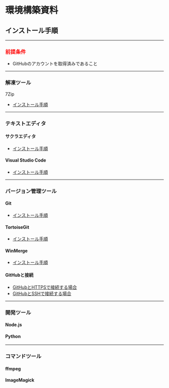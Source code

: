 # 環境構築資料
## インストール手順
***
### <font color="red">前提条件</font>
- GitHubのアカウントを取得済みであること

***
### 解凍ツール
7Zip
- [インストール手順](./unzip/7Zip/)

***
### テキストエディタ
#### サクラエディタ
- [インストール手順](./TextEditer/sakura/)

#### Visual Studio Code
- [インストール手順](./TextEditer/vscode/)

***
### バージョン管理ツール
#### Git
- [インストール手順](./VersionControlTool/Git/)

#### TortoiseGit
- [インストール手順](./VersionControlTool/TortoiseGit/)

#### WinMerge
- [インストール手順](./VersionControlTool/WinMerge/)

#### GitHubと接続
- [GitHubとHTTPSで接続する場合](./VersionControlTool/GitHub_HTTPS/)
- [GitHubとSSHで接続する場合](./VersionControlTool/GitHub_SSH/)

***
### 開発ツール
#### Node.js

#### Python

***
### コマンドツール
#### ffmpeg

#### ImageMagick
